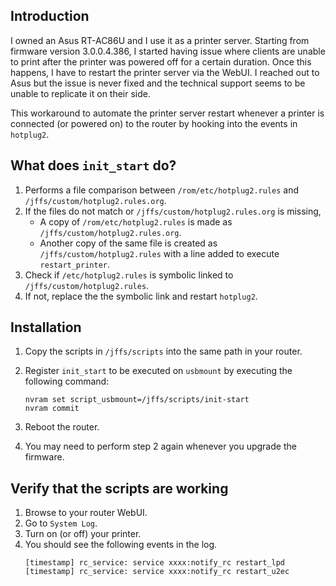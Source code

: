 ## Introduction
I owned an Asus RT-AC86U and I use it as a printer server. Starting from firmware version 3.0.0.4.386, I started having issue where clients are unable to print after the printer was powered off for a certain duration. Once this happens, I have to restart the printer server via the WebUI. I reached out to Asus but the issue is never fixed and the technical support seems to be unable to replicate it on their side.

This workaround to automate the printer server restart whenever a printer is connected (or powered on) to the router by hooking into the events in ```hotplug2```.

## What does ```init_start``` do?
1. Performs a file comparison between ```/rom/etc/hotplug2.rules``` and ```/jffs/custom/hotplug2.rules.org```.
2. If the files do not match or ```/jffs/custom/hotplug2.rules.org``` is missing,
   * A copy of  ```/rom/etc/hotplug2.rules``` is made as ```/jffs/custom/hotplug2.rules.org```.
   * Another copy of the same file is created as ```/jffs/custom/hotplug2.rules``` with a line added to execute ```restart_printer```.
3. Check if ```/etc/hotplug2.rules``` is symbolic linked to ```/jffs/custom/hotplug2.rules```.
4. If not, replace the the symbolic link and restart ```hotplug2```.

## Installation
1. Copy the scripts in ```/jffs/scripts``` into the same path in your router.
2. Register ```init_start``` to be executed on ```usbmount``` by executing the following command:

    ```
    nvram set script_usbmount=/jffs/scripts/init-start
    nvram commit
    ```
3. Reboot the router.
4. You may need to perform step 2 again whenever you upgrade the firmware.

## Verify that the scripts are working
1. Browse to your router WebUI.
2. Go to ```System Log```.
3. Turn on (or off) your printer.
4. You should see the following events in the log.
    ```
    [timestamp] rc_service: service xxxx:notify_rc restart_lpd
    [timestamp] rc_service: service xxxx:notify_rc restart_u2ec
    ```
